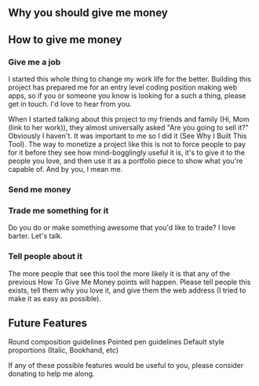 ## Why you should give me money

## How to give me money

### Give me a job
  I started this whole thing to change my work life for the better. Building this project has prepared me for an entry level coding position making web apps, so if you or someone you know is looking for a such a thing, please get in touch. I'd love to hear from you.

  When I started talking about this project to my friends and family (Hi, Mom (link to her work)), they almost universally asked "Are you going to sell it?" Obviously I haven't. It was important to me so I did it (See Why I Built This Tool). The way to monetize a project like this is not to force people to pay for it before they see how mind-bogglingly useful it is, it's to give it to the people you love, and then use it as a portfolio piece to show what you're capable of. And by you, I mean me.

### Send me money

### Trade me something for it

Do you do or make something awesome that you'd like to trade? I love barter. Let's talk.

### Tell people about it

The more people that see this tool the more likely it is that any of the previous How To Give Me Money points will happen. Please tell people this exists, tell them why you love it, and give them the web address (I tried to make it as easy as possible).

## Future Features
Round composition guidelines
Pointed pen guidelines
Default style proportions (Italic, Bookhand, etc)

If any of these possible features would be useful to you, please consider donating to help me along.
